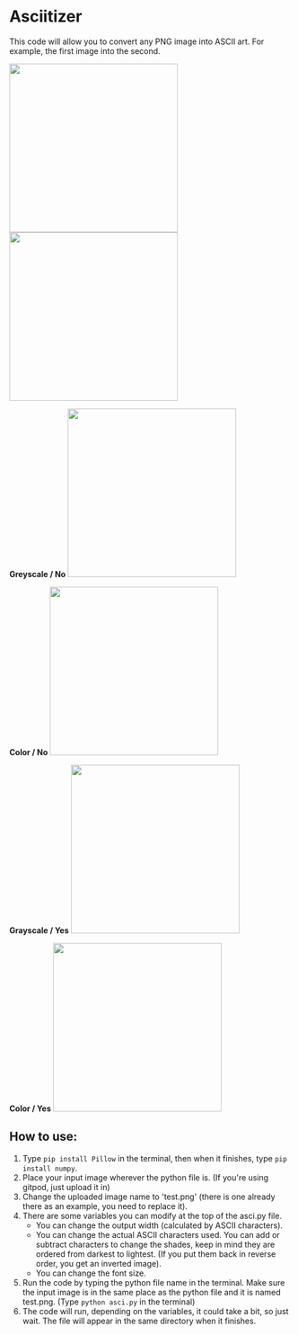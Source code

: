 # Asciitizer

This code will allow you to convert any PNG image into ASCII art. For example, the first image into the second.

<img src="https://github.com/edianibarrola/asciitizer/assets/13739419/76d31356-dade-4582-b3a7-656a02bd9921" width="300">
<img src="https://github.com/edianibarrola/asciitizer/assets/13739419/796aa713-d929-4202-bda0-d610b07c5079" width="300">

**Greyscale / No**
<img src="https://github.com/edianibarrola/asciitizer/assets/13739419/c6584bdc-673a-4b4a-9f3e-195366f8ae81" width="300">

**Color / No**
<img src="https://github.com/edianibarrola/asciitizer/assets/13739419/63bb5461-529c-44b3-ab2e-3be527ae3fd6" width="300">

**Grayscale / Yes**
<img src="https://github.com/edianibarrola/asciitizer/assets/13739419/776b31e0-477e-46a7-b656-5a249c9bbe25" width="300">

**Color / Yes**
<img src="https://github.com/edianibarrola/asciitizer/assets/13739419/dae9647a-9e73-45a0-bd8e-f461cb9a186b" width="300">

## How to use:

1. Type `pip install Pillow` in the terminal, then when it finishes, type `pip install numpy`.
2. Place your input image wherever the python file is. (If you're using gitpod, just upload it in)
3. Change the uploaded image name to 'test.png' (there is one already there as an example, you need to replace it).
4. There are some variables you can modify at the top of the asci.py file.
    - You can change the output width (calculated by ASCII characters).
    - You can change the actual ASCII characters used. You can add or subtract characters to change the shades, keep in mind they are ordered from darkest to lightest. (If you put them back in reverse order, you get an inverted image).
    - You can change the font size.
5. Run the code by typing the python file name in the terminal. Make sure the input image is in the same place as the python file and it is named test.png. (Type `python asci.py` in the terminal)
6. The code will run, depending on the variables, it could take a bit, so just wait. The file will appear in the same directory when it finishes.
